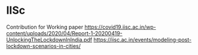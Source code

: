 # IISc
Contribution for Working paper
https://covid19.iisc.ac.in/wp-content/uploads/2020/04/Report-1-20200419-UnlockingTheLockdownInIndia.pdf
https://iisc.ac.in/events/modeling-post-lockdown-scenarios-in-cities/
